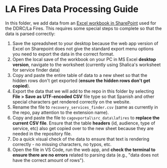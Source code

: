 # LA Fires Data Processing Guide

In this folder, we add data from an [Excel workbook in SharePoint](https://stateca.sharepoint.com/:x:/r/sites/CSProducts-NaturalDisasterResponse/Shared%20Documents/Consolidated%20Resource%20Checklist.xlsx?d=w54d2373354d14682a32cf0ddae48e0d6&csf=1&web=1&e=AgU3FF) used for the DDRC/La Fires. This requires some special steps to complete so that the data is parsed correctly:

1. Save the spreadsheet to your desktop because the web app version of Excel on Sharepoint does not give the standard export menu options you need to export the data in the correct format.
2. Open the local save of the workbook on your PC in MS Excel **desktop version**, navigate to the worksheet (currently using Shalica's worksheet for service finder data)
3. Copy and paste the entire table of data to a new sheet so that the hidden rows don't get exported (**ensure the hidden rows don't get copied**).
4. Export the data that we will add to the repo in this folder by selecting **File > Save as UTF-encoded CSV** file type so that Spanish and other special characters get rendered correctly on the website.
5. Rename the file to `recovery_services_finder.csv` (same as currently in the repo, pay attention to the extension name).
6. Copy and paste the file to `cagovportal\src_data\lafires` to **replace the current CSV file**. Ensure that the table **headers** (id, audience, type of service, etc) also get copied over to the new sheet because they are needed in the repository file.
7. Do a quick visual check of the data to ensure that text is rendering correctly - no missing characters, no typos, etc.
8. Open the file in VS Code, run the web app, and **check the terminal to ensure there are no errors** related to parsing data (e.g., "data does not have the correct amount of rows").
